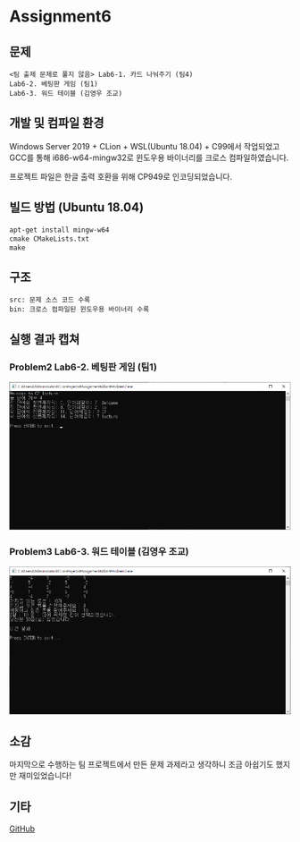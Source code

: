 # Assignment6 #

## 문제
```
<팀 출제 문제로 풀지 않음> Lab6-1. 카드 나눠주기 (팀4)
Lab6-2. 베팅판 게임 (팀1)
Lab6-3. 워드 테이블 (김영우 조교)
```

## 개발 및 컴파일 환경
Windows Server 2019 + CLion + WSL(Ubuntu 18.04) + C99에서 작업되었고 GCC를 통해 i686-w64-mingw32로 윈도우용 바이너리를 크로스 컴파일하였습니다.

프로젝트 파일은 한글 출력 호환을 위해 CP949로 인코딩되었습니다.

## 빌드 방법 (Ubuntu 18.04)
```
apt-get install mingw-w64
cmake CMakeLists.txt
make
```

## 구조
```
src: 문제 소스 코드 수록
bin: 크로스 컴파일된 윈도우용 바이너리 수록
```

## 실행 결과 캡쳐
### Problem2	Lab6-2. 베팅판 게임 (팀1)
![Problem2](./report/capture/Problem2.png)
### Problem3	Lab6-3. 워드 테이블 (김영우 조교)
![Problem3](./report/capture/Problem3.png)

## 소감
마지막으로 수행하는 팀 프로젝트에서 만든 문제 과제라고 생각하니 조금 아쉽기도 했지만 재미있었습니다!

## 기타
[GitHub](https://github.com/refracta/koreatech-assignment/tree/master/CPrograming2)
